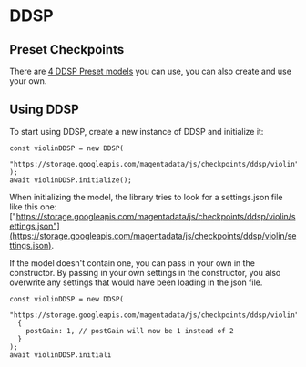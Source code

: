 # DDSP

## Preset Checkpoints

There are [4 DDSP Preset models](../../checkpoints) you can use, you can also create and use your own.

## Using DDSP

To start using DDSP, create a new instance of DDSP and initialize it:

```
const violinDDSP = new DDSP(
  "https://storage.googleapis.com/magentadata/js/checkpoints/ddsp/violin"
);
await violinDDSP.initialize();
```

When initializing the model, the library tries to look for a settings.json file like this one: ["https://storage.googleapis.com/magentadata/js/checkpoints/ddsp/violin/settings.json"](https://storage.googleapis.com/magentadata/js/checkpoints/ddsp/violin/settings.json).

If the model doesn't contain one, you can pass in your own in the constructor. By passing in your own settings in the constructor, you also overwrite any settings that would have been loading in the json file.

```
const violinDDSP = new DDSP(
  "https://storage.googleapis.com/magentadata/js/checkpoints/ddsp/violin",
  {
    postGain: 1, // postGain will now be 1 instead of 2
  }
);
await violinDDSP.initiali